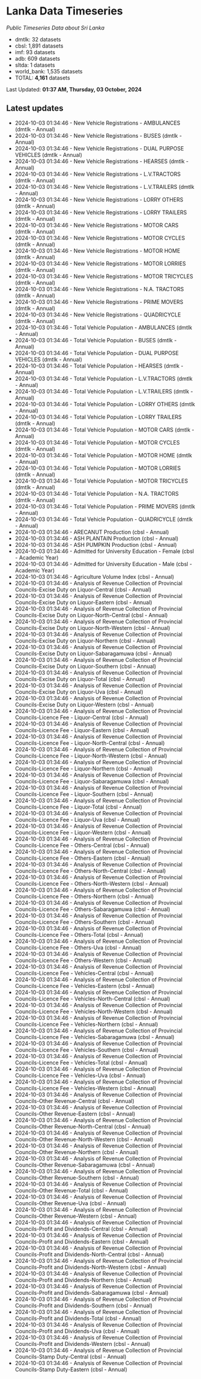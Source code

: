 # Lanka Data Timeseries
*Public Timeseries Data about Sri Lanka*

* dmtlk: 32 datasets
* cbsl: 1,891 datasets
* imf: 93 datasets
* adb: 609 datasets
* sltda: 1 datasets
* world_bank: 1,535 datasets
* TOTAL: **4,161** datasets

Last Updated: **01:37 AM, Thursday, 03 October, 2024**

## Latest updates

* 2024-10-03 01:34:46 - New Vehicle Registrations - AMBULANCES (dmtlk - Annual)
* 2024-10-03 01:34:46 - New Vehicle Registrations - BUSES (dmtlk - Annual)
* 2024-10-03 01:34:46 - New Vehicle Registrations - DUAL PURPOSE VEHICLES (dmtlk - Annual)
* 2024-10-03 01:34:46 - New Vehicle Registrations - HEARSES (dmtlk - Annual)
* 2024-10-03 01:34:46 - New Vehicle Registrations - L.V.TRACTORS (dmtlk - Annual)
* 2024-10-03 01:34:46 - New Vehicle Registrations - L.V.TRAILERS (dmtlk - Annual)
* 2024-10-03 01:34:46 - New Vehicle Registrations - LORRY OTHERS (dmtlk - Annual)
* 2024-10-03 01:34:46 - New Vehicle Registrations - LORRY TRAILERS (dmtlk - Annual)
* 2024-10-03 01:34:46 - New Vehicle Registrations - MOTOR CARS (dmtlk - Annual)
* 2024-10-03 01:34:46 - New Vehicle Registrations - MOTOR CYCLES (dmtlk - Annual)
* 2024-10-03 01:34:46 - New Vehicle Registrations - MOTOR HOME (dmtlk - Annual)
* 2024-10-03 01:34:46 - New Vehicle Registrations - MOTOR LORRIES (dmtlk - Annual)
* 2024-10-03 01:34:46 - New Vehicle Registrations - MOTOR TRICYCLES (dmtlk - Annual)
* 2024-10-03 01:34:46 - New Vehicle Registrations - N.A. TRACTORS (dmtlk - Annual)
* 2024-10-03 01:34:46 - New Vehicle Registrations - PRIME MOVERS (dmtlk - Annual)
* 2024-10-03 01:34:46 - New Vehicle Registrations - QUADRICYCLE (dmtlk - Annual)
* 2024-10-03 01:34:46 - Total Vehicle Population - AMBULANCES (dmtlk - Annual)
* 2024-10-03 01:34:46 - Total Vehicle Population - BUSES (dmtlk - Annual)
* 2024-10-03 01:34:46 - Total Vehicle Population - DUAL PURPOSE VEHICLES (dmtlk - Annual)
* 2024-10-03 01:34:46 - Total Vehicle Population - HEARSES (dmtlk - Annual)
* 2024-10-03 01:34:46 - Total Vehicle Population - L.V.TRACTORS (dmtlk - Annual)
* 2024-10-03 01:34:46 - Total Vehicle Population - L.V.TRAILERS (dmtlk - Annual)
* 2024-10-03 01:34:46 - Total Vehicle Population - LORRY OTHERS (dmtlk - Annual)
* 2024-10-03 01:34:46 - Total Vehicle Population - LORRY TRAILERS (dmtlk - Annual)
* 2024-10-03 01:34:46 - Total Vehicle Population - MOTOR CARS (dmtlk - Annual)
* 2024-10-03 01:34:46 - Total Vehicle Population - MOTOR CYCLES (dmtlk - Annual)
* 2024-10-03 01:34:46 - Total Vehicle Population - MOTOR HOME (dmtlk - Annual)
* 2024-10-03 01:34:46 - Total Vehicle Population - MOTOR LORRIES (dmtlk - Annual)
* 2024-10-03 01:34:46 - Total Vehicle Population - MOTOR TRICYCLES (dmtlk - Annual)
* 2024-10-03 01:34:46 - Total Vehicle Population - N.A. TRACTORS (dmtlk - Annual)
* 2024-10-03 01:34:46 - Total Vehicle Population - PRIME MOVERS (dmtlk - Annual)
* 2024-10-03 01:34:46 - Total Vehicle Population - QUADRICYCLE (dmtlk - Annual)
* 2024-10-03 01:34:46 - ARECANUT Production (cbsl - Annual)
* 2024-10-03 01:34:46 - ASH PLANTAIN Production (cbsl - Annual)
* 2024-10-03 01:34:46 - ASH PUMPKIN Production (cbsl - Annual)
* 2024-10-03 01:34:46 - Admitted for University Education - Female (cbsl - Academic Year)
* 2024-10-03 01:34:46 - Admitted for University Education - Male (cbsl - Academic Year)
* 2024-10-03 01:34:46 - Agriculture Volume Index (cbsl - Annual)
* 2024-10-03 01:34:46 - Analysis of Revenue Collection of Provincial Councils-Excise Duty on Liquor-Central (cbsl - Annual)
* 2024-10-03 01:34:46 - Analysis of Revenue Collection of Provincial Councils-Excise Duty on Liquor-Eastern (cbsl - Annual)
* 2024-10-03 01:34:46 - Analysis of Revenue Collection of Provincial Councils-Excise Duty on Liquor-North-Central (cbsl - Annual)
* 2024-10-03 01:34:46 - Analysis of Revenue Collection of Provincial Councils-Excise Duty on Liquor-North-Western (cbsl - Annual)
* 2024-10-03 01:34:46 - Analysis of Revenue Collection of Provincial Councils-Excise Duty on Liquor-Northern (cbsl - Annual)
* 2024-10-03 01:34:46 - Analysis of Revenue Collection of Provincial Councils-Excise Duty on Liquor-Sabaragamuwa (cbsl - Annual)
* 2024-10-03 01:34:46 - Analysis of Revenue Collection of Provincial Councils-Excise Duty on Liquor-Southern (cbsl - Annual)
* 2024-10-03 01:34:46 - Analysis of Revenue Collection of Provincial Councils-Excise Duty on Liquor-Total (cbsl - Annual)
* 2024-10-03 01:34:46 - Analysis of Revenue Collection of Provincial Councils-Excise Duty on Liquor-Uva (cbsl - Annual)
* 2024-10-03 01:34:46 - Analysis of Revenue Collection of Provincial Councils-Excise Duty on Liquor-Western (cbsl - Annual)
* 2024-10-03 01:34:46 - Analysis of Revenue Collection of Provincial Councils-Licence Fee - Liquor-Central (cbsl - Annual)
* 2024-10-03 01:34:46 - Analysis of Revenue Collection of Provincial Councils-Licence Fee - Liquor-Eastern (cbsl - Annual)
* 2024-10-03 01:34:46 - Analysis of Revenue Collection of Provincial Councils-Licence Fee - Liquor-North-Central (cbsl - Annual)
* 2024-10-03 01:34:46 - Analysis of Revenue Collection of Provincial Councils-Licence Fee - Liquor-North-Western (cbsl - Annual)
* 2024-10-03 01:34:46 - Analysis of Revenue Collection of Provincial Councils-Licence Fee - Liquor-Northern (cbsl - Annual)
* 2024-10-03 01:34:46 - Analysis of Revenue Collection of Provincial Councils-Licence Fee - Liquor-Sabaragamuwa (cbsl - Annual)
* 2024-10-03 01:34:46 - Analysis of Revenue Collection of Provincial Councils-Licence Fee - Liquor-Southern (cbsl - Annual)
* 2024-10-03 01:34:46 - Analysis of Revenue Collection of Provincial Councils-Licence Fee - Liquor-Total (cbsl - Annual)
* 2024-10-03 01:34:46 - Analysis of Revenue Collection of Provincial Councils-Licence Fee - Liquor-Uva (cbsl - Annual)
* 2024-10-03 01:34:46 - Analysis of Revenue Collection of Provincial Councils-Licence Fee - Liquor-Western (cbsl - Annual)
* 2024-10-03 01:34:46 - Analysis of Revenue Collection of Provincial Councils-Licence Fee - Others-Central (cbsl - Annual)
* 2024-10-03 01:34:46 - Analysis of Revenue Collection of Provincial Councils-Licence Fee - Others-Eastern (cbsl - Annual)
* 2024-10-03 01:34:46 - Analysis of Revenue Collection of Provincial Councils-Licence Fee - Others-North-Central (cbsl - Annual)
* 2024-10-03 01:34:46 - Analysis of Revenue Collection of Provincial Councils-Licence Fee - Others-North-Western (cbsl - Annual)
* 2024-10-03 01:34:46 - Analysis of Revenue Collection of Provincial Councils-Licence Fee - Others-Northern (cbsl - Annual)
* 2024-10-03 01:34:46 - Analysis of Revenue Collection of Provincial Councils-Licence Fee - Others-Sabaragamuwa (cbsl - Annual)
* 2024-10-03 01:34:46 - Analysis of Revenue Collection of Provincial Councils-Licence Fee - Others-Southern (cbsl - Annual)
* 2024-10-03 01:34:46 - Analysis of Revenue Collection of Provincial Councils-Licence Fee - Others-Total (cbsl - Annual)
* 2024-10-03 01:34:46 - Analysis of Revenue Collection of Provincial Councils-Licence Fee - Others-Uva (cbsl - Annual)
* 2024-10-03 01:34:46 - Analysis of Revenue Collection of Provincial Councils-Licence Fee - Others-Western (cbsl - Annual)
* 2024-10-03 01:34:46 - Analysis of Revenue Collection of Provincial Councils-Licence Fee - Vehicles-Central (cbsl - Annual)
* 2024-10-03 01:34:46 - Analysis of Revenue Collection of Provincial Councils-Licence Fee - Vehicles-Eastern (cbsl - Annual)
* 2024-10-03 01:34:46 - Analysis of Revenue Collection of Provincial Councils-Licence Fee - Vehicles-North-Central (cbsl - Annual)
* 2024-10-03 01:34:46 - Analysis of Revenue Collection of Provincial Councils-Licence Fee - Vehicles-North-Western (cbsl - Annual)
* 2024-10-03 01:34:46 - Analysis of Revenue Collection of Provincial Councils-Licence Fee - Vehicles-Northern (cbsl - Annual)
* 2024-10-03 01:34:46 - Analysis of Revenue Collection of Provincial Councils-Licence Fee - Vehicles-Sabaragamuwa (cbsl - Annual)
* 2024-10-03 01:34:46 - Analysis of Revenue Collection of Provincial Councils-Licence Fee - Vehicles-Southern (cbsl - Annual)
* 2024-10-03 01:34:46 - Analysis of Revenue Collection of Provincial Councils-Licence Fee - Vehicles-Total (cbsl - Annual)
* 2024-10-03 01:34:46 - Analysis of Revenue Collection of Provincial Councils-Licence Fee - Vehicles-Uva (cbsl - Annual)
* 2024-10-03 01:34:46 - Analysis of Revenue Collection of Provincial Councils-Licence Fee - Vehicles-Western (cbsl - Annual)
* 2024-10-03 01:34:46 - Analysis of Revenue Collection of Provincial Councils-Other Revenue-Central (cbsl - Annual)
* 2024-10-03 01:34:46 - Analysis of Revenue Collection of Provincial Councils-Other Revenue-Eastern (cbsl - Annual)
* 2024-10-03 01:34:46 - Analysis of Revenue Collection of Provincial Councils-Other Revenue-North-Central (cbsl - Annual)
* 2024-10-03 01:34:46 - Analysis of Revenue Collection of Provincial Councils-Other Revenue-North-Western (cbsl - Annual)
* 2024-10-03 01:34:46 - Analysis of Revenue Collection of Provincial Councils-Other Revenue-Northern (cbsl - Annual)
* 2024-10-03 01:34:46 - Analysis of Revenue Collection of Provincial Councils-Other Revenue-Sabaragamuwa (cbsl - Annual)
* 2024-10-03 01:34:46 - Analysis of Revenue Collection of Provincial Councils-Other Revenue-Southern (cbsl - Annual)
* 2024-10-03 01:34:46 - Analysis of Revenue Collection of Provincial Councils-Other Revenue-Total (cbsl - Annual)
* 2024-10-03 01:34:46 - Analysis of Revenue Collection of Provincial Councils-Other Revenue-Uva (cbsl - Annual)
* 2024-10-03 01:34:46 - Analysis of Revenue Collection of Provincial Councils-Other Revenue-Western (cbsl - Annual)
* 2024-10-03 01:34:46 - Analysis of Revenue Collection of Provincial Councils-Profit and Dividends-Central (cbsl - Annual)
* 2024-10-03 01:34:46 - Analysis of Revenue Collection of Provincial Councils-Profit and Dividends-Eastern (cbsl - Annual)
* 2024-10-03 01:34:46 - Analysis of Revenue Collection of Provincial Councils-Profit and Dividends-North-Central (cbsl - Annual)
* 2024-10-03 01:34:46 - Analysis of Revenue Collection of Provincial Councils-Profit and Dividends-North-Western (cbsl - Annual)
* 2024-10-03 01:34:46 - Analysis of Revenue Collection of Provincial Councils-Profit and Dividends-Northern (cbsl - Annual)
* 2024-10-03 01:34:46 - Analysis of Revenue Collection of Provincial Councils-Profit and Dividends-Sabaragamuwa (cbsl - Annual)
* 2024-10-03 01:34:46 - Analysis of Revenue Collection of Provincial Councils-Profit and Dividends-Southern (cbsl - Annual)
* 2024-10-03 01:34:46 - Analysis of Revenue Collection of Provincial Councils-Profit and Dividends-Total (cbsl - Annual)
* 2024-10-03 01:34:46 - Analysis of Revenue Collection of Provincial Councils-Profit and Dividends-Uva (cbsl - Annual)
* 2024-10-03 01:34:46 - Analysis of Revenue Collection of Provincial Councils-Profit and Dividends-Western (cbsl - Annual)
* 2024-10-03 01:34:46 - Analysis of Revenue Collection of Provincial Councils-Stamp Duty-Central (cbsl - Annual)
* 2024-10-03 01:34:46 - Analysis of Revenue Collection of Provincial Councils-Stamp Duty-Eastern (cbsl - Annual)